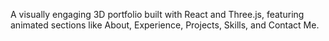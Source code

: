 A visually engaging 3D portfolio built with React and Three.js, featuring animated sections like About, Experience, Projects, Skills, and Contact Me.
